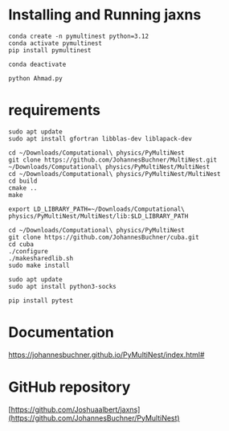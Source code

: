 # Installing and Running jaxns
```
conda create -n pymultinest python=3.12
conda activate pymultinest
pip install pymultinest
```
```
conda deactivate
```
```
python Ahmad.py
```

# requirements
```
sudo apt update
sudo apt install gfortran libblas-dev liblapack-dev
```
```
cd ~/Downloads/Computational\ physics/PyMultiNest
git clone https://github.com/JohannesBuchner/MultiNest.git ~/Downloads/Computational\ physics/PyMultiNest/MultiNest
cd ~/Downloads/Computational\ physics/PyMultiNest/MultiNest
cd build
cmake ..
make
```
```
export LD_LIBRARY_PATH=~/Downloads/Computational\ physics/PyMultiNest/MultiNest/lib:$LD_LIBRARY_PATH
```
```
cd ~/Downloads/Computational\ physics/PyMultiNest
git clone https://github.com/JohannesBuchner/cuba.git
cd cuba
./configure
./makesharedlib.sh
sudo make install
```
```
sudo apt update
sudo apt install python3-socks
```



```
pip install pytest
```
# Documentation
https://johannesbuchner.github.io/PyMultiNest/index.html#
# GitHub repository
[https://github.com/Joshuaalbert/jaxns](https://github.com/JohannesBuchner/PyMultiNest)

